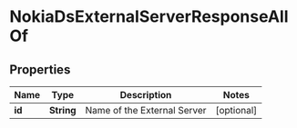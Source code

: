 

# NokiaDsExternalServerResponseAllOf


## Properties

| Name | Type | Description | Notes |
|------------ | ------------- | ------------- | -------------|
|**id** | **String** | Name of the External Server |  [optional] |



